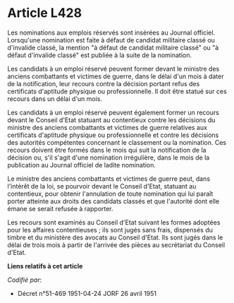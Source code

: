 # Article L428

Les nominations aux emplois réservés sont insérées au Journal officiel. Lorsqu'une nomination est faite à défaut de candidat
militaire classé ou d'invalide classé, la mention "à défaut de candidat militaire classé" ou "à défaut d'invalide classé" est
publiée à la suite de la nomination.

Les candidats à un emploi réservé peuvent former devant le ministre des anciens combattants et victimes de guerre, dans le
délai d'un mois à dater de la notification, leur recours contre la décision portant refus des certificats d'aptitude physique
ou professionnelle. Il doit être statué sur ces recours dans un délai d'un mois.

Les candidats à un emploi réservé peuvent également former un recours devant le Conseil d'Etat statuant au contentieux contre
les décisions du ministre des anciens combattants et victimes de guerre relatives aux certificats d'aptitude physique ou
professionnelle et contre les décisions des autorités compétentes concernant le classement ou la nomination. Ces recours
doivent être formés dans le mois qui suit la notification de la décision ou, s'il s'agit d'une nomination irrégulière, dans
le mois de la publication au Journal officiel de ladite nomination.

Le ministre des anciens combattants et victimes de guerre peut, dans l'intérêt de la loi, se pourvoir devant le Conseil
d'Etat, statuant au contentieux, pour obtenir l'annulation de toute nomination qui lui paraît porter atteinte aux droits des
candidats classés et que l'autorité dont elle émane se serait refusée à rapporter.

Les recours sont examinés au Conseil d'Etat suivant les formes adoptées pour les affaires contentieuses ; ils sont jugés sans
frais, dispensés du timbre et du ministère des avocats au Conseil d'Etat. Ils sont jugés dans le délai de trois mois à partir
de l'arrivée des pièces au secrétariat du Conseil d'Etat.

**Liens relatifs à cet article**

_Codifié par_:

  - Décret n°51-469 1951-04-24 JORF 26 avril 1951
